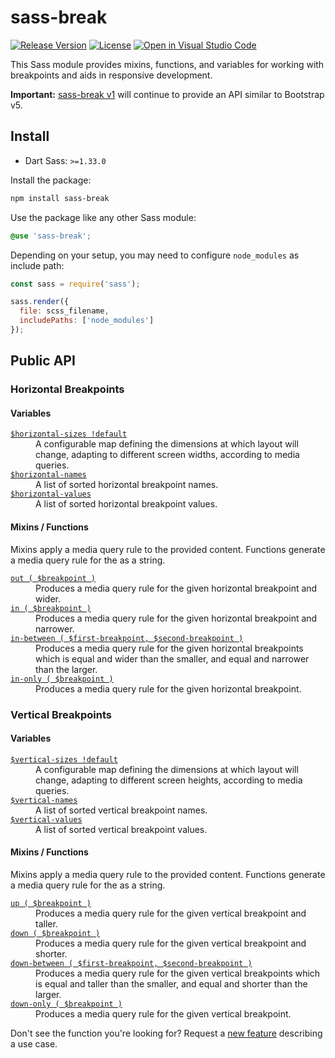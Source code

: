 # sass-break

[![Release Version](https://img.shields.io/npm/v/sass-break.svg)](https://www.npmjs.com/package/sass-break)
[![License](https://img.shields.io/badge/License-MIT-blue.svg)](https://opensource.org/licenses/MIT)
[![Open in Visual Studio Code](https://open.vscode.dev/badges/open-in-vscode.svg)](https://open.vscode.dev/roydukkey/sass-module-break)

This Sass module provides mixins, functions, and variables for working with breakpoints and aids in responsive development.

**Important:** [sass-break v1](//github.com/roydukkey/sass-module-break/tree/1.x.x) will continue to provide an API similar to Bootstrap v5.

## Install

* Dart Sass: `>=1.33.0`

Install the package:

```bash
npm install sass-break
```

Use the package like any other Sass module:

```scss
@use 'sass-break';
```

Depending on your setup, you may need to configure `node_modules` as include path:

```js
const sass = require('sass');

sass.render({
  file: scss_filename,
  includePaths: ['node_modules']
});
```

## Public API

### Horizontal Breakpoints

#### Variables

<dl>

  <dt><a href="//github.com/roydukkey/sass-module-break/tree/master/src/break/_horizontal-sizes.sass"><code>$horizontal-sizes !default</code></a></dt>
  <dd>A configurable map defining the dimensions at which layout will change, adapting to different screen widths, according to media queries.</dd>

  <dt><a href="//github.com/roydukkey/sass-module-break/tree/master/src/break/_horizontal-sizes.sass"><code>$horizontal-names</code></a></dt>
  <dd>A list of sorted horizontal breakpoint names.</dd>

  <dt><a href="//github.com/roydukkey/sass-module-break/tree/master/src/break/_horizontal-sizes.sass"><code>$horizontal-values</code></a></dt>
  <dd>A list of sorted horizontal breakpoint values.</dd>

</dl>

#### Mixins / Functions

Mixins apply a media query rule to the provided content. Functions generate a media query rule for the as a string.

<dl>

  <dt><a href="//github.com/roydukkey/sass-module-break/tree/master/src/break/_out.sass"><code>out ( $breakpoint )</code></a></dt>
  <dd>Produces a media query rule for the given horizontal breakpoint and wider.</dd>

  <dt><a href="//github.com/roydukkey/sass-module-break/tree/master/src/break/_in.sass"><code>in ( $breakpoint )</code></a></dt>
  <dd>Produces a media query rule for the given horizontal breakpoint and narrower.</dd>

  <dt><a href="//github.com/roydukkey/sass-module-break/tree/master/src/break/_in-between.sass"><code>in-between ( $first-breakpoint, $second-breakpoint )</code></a></dt>
  <dd>Produces a media query rule for the given horizontal breakpoints which is equal and wider than the smaller, and equal and narrower than the larger.</dd>

  <dt><a href="//github.com/roydukkey/sass-module-break/tree/master/src/break/_in-only.sass"><code>in-only ( $breakpoint )</code></a></dt>
  <dd>Produces a media query rule for the given horizontal breakpoint.</dd>

</dl>

### Vertical Breakpoints

#### Variables

<dl>

  <dt><a href="//github.com/roydukkey/sass-module-break/tree/master/src/break/_vertical-sizes.sass"><code>$vertical-sizes !default</code></a></dt>
  <dd>A configurable map defining the dimensions at which layout will change, adapting to different screen heights, according to media queries.</dd>

  <dt><a href="//github.com/roydukkey/sass-module-break/tree/master/src/break/_vertical-sizes.sass"><code>$vertical-names</code></a></dt>
  <dd>A list of sorted vertical breakpoint names.</dd>

  <dt><a href="//github.com/roydukkey/sass-module-break/tree/master/src/break/_vertical-sizes.sass"><code>$vertical-values</code></a></dt>
  <dd>A list of sorted vertical breakpoint values.</dd>

</dl>

#### Mixins / Functions

Mixins apply a media query rule to the provided content. Functions generate a media query rule for the as a string.

<dl>

  <dt><a href="//github.com/roydukkey/sass-module-break/tree/master/src/break/_up.sass"><code>up ( $breakpoint )</code></a></dt>
  <dd>Produces a media query rule for the given vertical breakpoint and taller.</dd>

  <dt><a href="//github.com/roydukkey/sass-module-break/tree/master/src/break/_down.sass"><code>down ( $breakpoint )</code></a></dt>
  <dd>Produces a media query rule for the given vertical breakpoint and shorter.</dd>

  <dt><a href="//github.com/roydukkey/sass-module-break/tree/master/src/break/_down-between.sass"><code>down-between ( $first-breakpoint, $second-breakpoint )</code></a></dt>
  <dd>Produces a media query rule for the given vertical breakpoints which is equal and taller than the smaller, and equal and shorter than the larger.</dd>

  <dt><a href="//github.com/roydukkey/sass-module-break/tree/master/src/break/_down-only.sass"><code>down-only ( $breakpoint )</code></a></dt>
  <dd>Produces a media query rule for the given vertical breakpoint.</dd>

</dl>

Don't see the function you're looking for? Request a [new feature](//github.com/roydukkey/sass-module-break/issues/new) describing a use case.
